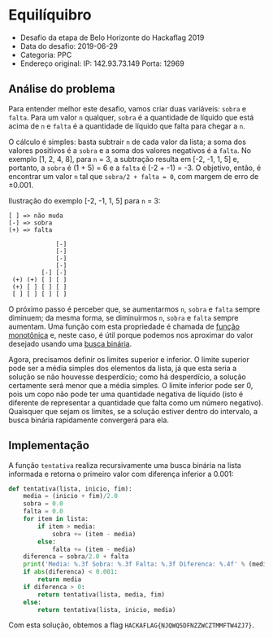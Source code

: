 # Equilíquibro

- Desafio da etapa de Belo Horizonte do Hackaflag 2019
- Data do desafio: 2019-06-29
- Categoria: PPC
- Endereço original: IP: 142.93.73.149 Porta: 12969

## Análise do problema

Para entender melhor este desafio, vamos criar duas variáveis: `sobra` e `falta`. Para um valor `n` qualquer, `sobra` é a quantidade de líquido que está acima de `n` e `falta` é a quantidade de líquido que falta para chegar a `n`.

O cálculo é simples: basta subtrair `n` de cada valor da lista; a soma dos valores positivos é a `sobra` e a soma dos valores negativos é a `falta`. No exemplo \[1, 2, 4, 8\], para `n` = 3, a subtração resulta em \[-2, -1, 1, 5\] e, portanto, a `sobra` é (1 + 5) = 6 e a `falta` é (-2 + -1) = -3. O objetivo, então, é encontrar um valor `n` tal que `sobra/2 + falta = 0`, com margem de erro de ±0.001.

Ilustração do exemplo \[-2, -1, 1, 5\] para `n` = 3:

```
[ ] => não muda
[-] => sobra
(+) => falta

             [-]
             [-]
             [-]
             [-]
         [-] [-]
 (+) (+) [ ] [ ]
 (+) [ ] [ ] [ ]
 [ ] [ ] [ ] [ ]
```

O próximo passo é perceber que, se aumentarmos `n`, `sobra` e `falta` sempre diminuem; da mesma forma, se diminuirmos `n`, `sobra` e `falta` sempre aumentam. Uma função com esta propriedade é chamada de [função monotônica](https://en.wikipedia.org/wiki/Monotonic_function) e, neste caso, é útil porque podemos nos aproximar do valor desejado usando uma [busca binária](https://en.wikipedia.org/wiki/Binary_search_algorithm).

Agora, precisamos definir os limites superior e inferior. O limite superior pode ser a média simples dos elementos da lista, já que esta seria a solução se não houvesse desperdício; como há desperdício, a solução certamente será menor que a média simples. O limite inferior pode ser 0, pois um copo não pode ter uma quantidade negativa de líquido (isto é diferente de representar a quantidade que falta como um número negativo). Quaisquer que sejam os limites, se a solução estiver dentro do intervalo, a busca binária rapidamente convergerá para ela.

## Implementação

A função `tentativa` realiza recursivamente uma busca binária na lista informada e retorna o primeiro valor com diferença inferior a 0.001: 

```python
def tentativa(lista, inicio, fim):
	media = (inicio + fim)/2.0
	sobra = 0.0
	falta = 0.0
	for item in lista:
		if item > media:
			sobra += (item - media)
		else:
			falta += (item - media)
	diferenca = sobra/2.0 + falta
	print('Media: %.3f Sobra: %.3f Falta: %.3f Diferenca: %.4f' % (media, sobra, falta, diferenca))
	if abs(diferenca) < 0.001:
		return media
	if diferenca > 0:
		return tentativa(lista, media, fim)
	else:
		return tentativa(lista, inicio, media)
```

Com esta solução, obtemos a flag `HACKAFLAG{NJQWQ5DFNZZWCZTMMFTW4ZJ7}`.